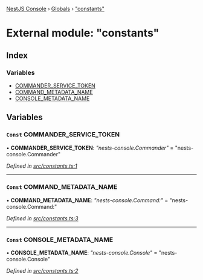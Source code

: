 [NestJS Console](../README.md) › [Globals](../globals.md) › ["constants"](_constants_.md)

# External module: "constants"

## Index

### Variables

* [COMMANDER_SERVICE_TOKEN](_constants_.md#const-commander_service_token)
* [COMMAND_METADATA_NAME](_constants_.md#const-command_metadata_name)
* [CONSOLE_METADATA_NAME](_constants_.md#const-console_metadata_name)

## Variables

### `Const` COMMANDER_SERVICE_TOKEN

• **COMMANDER_SERVICE_TOKEN**: *"nests-console.Commander"* = "nests-console.Commander"

*Defined in [src/constants.ts:1](https://github.com/Pop-Code/nestjs-console/blob/7562159/src/constants.ts#L1)*

___

### `Const` COMMAND_METADATA_NAME

• **COMMAND_METADATA_NAME**: *"nests-console.Command:"* = "nests-console.Command:"

*Defined in [src/constants.ts:3](https://github.com/Pop-Code/nestjs-console/blob/7562159/src/constants.ts#L3)*

___

### `Const` CONSOLE_METADATA_NAME

• **CONSOLE_METADATA_NAME**: *"nests-console.Console"* = "nests-console.Console"

*Defined in [src/constants.ts:2](https://github.com/Pop-Code/nestjs-console/blob/7562159/src/constants.ts#L2)*
